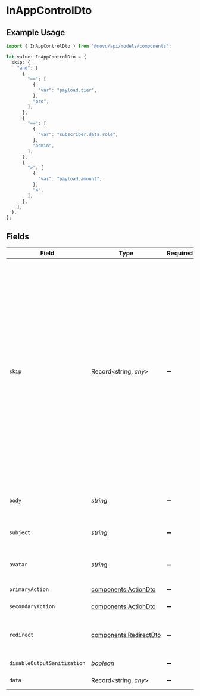 # InAppControlDto

## Example Usage

```typescript
import { InAppControlDto } from "@novu/api/models/components";

let value: InAppControlDto = {
  skip: {
    "and": [
      {
        "==": [
          {
            "var": "payload.tier",
          },
          "pro",
        ],
      },
      {
        "==": [
          {
            "var": "subscriber.data.role",
          },
          "admin",
        ],
      },
      {
        ">": [
          {
            "var": "payload.amount",
          },
          "4",
        ],
      },
    ],
  },
};
```

## Fields

| Field                                                                                                                                                                                                        | Type                                                                                                                                                                                                         | Required                                                                                                                                                                                                     | Description                                                                                                                                                                                                  | Example                                                                                                                                                                                                      |
| ------------------------------------------------------------------------------------------------------------------------------------------------------------------------------------------------------------ | ------------------------------------------------------------------------------------------------------------------------------------------------------------------------------------------------------------ | ------------------------------------------------------------------------------------------------------------------------------------------------------------------------------------------------------------ | ------------------------------------------------------------------------------------------------------------------------------------------------------------------------------------------------------------ | ------------------------------------------------------------------------------------------------------------------------------------------------------------------------------------------------------------ |
| `skip`                                                                                                                                                                                                       | Record<string, *any*>                                                                                                                                                                                        | :heavy_minus_sign:                                                                                                                                                                                           | JSONLogic filter conditions for conditionally skipping the step execution. Supports complex logical operations with AND, OR, and comparison operators. See https://jsonlogic.com/ for full typing reference. | {<br/>"and": [<br/>{<br/>"==": [<br/>{<br/>"var": "payload.tier"<br/>},<br/>"pro"<br/>]<br/>},<br/>{<br/>"==": [<br/>{<br/>"var": "subscriber.data.role"<br/>},<br/>"admin"<br/>]<br/>},<br/>{<br/>"\u003e": [<br/>{<br/>"var": "payload.amount"<br/>},<br/>"4"<br/>]<br/>}<br/>]<br/>} |
| `body`                                                                                                                                                                                                       | *string*                                                                                                                                                                                                     | :heavy_minus_sign:                                                                                                                                                                                           | Content/body of the in-app message. Required if subject is empty.                                                                                                                                            |                                                                                                                                                                                                              |
| `subject`                                                                                                                                                                                                    | *string*                                                                                                                                                                                                     | :heavy_minus_sign:                                                                                                                                                                                           | Subject/title of the in-app message. Required if body is empty.                                                                                                                                              |                                                                                                                                                                                                              |
| `avatar`                                                                                                                                                                                                     | *string*                                                                                                                                                                                                     | :heavy_minus_sign:                                                                                                                                                                                           | URL for an avatar image. Must be a valid URL or start with / or {{ variable }}.                                                                                                                              |                                                                                                                                                                                                              |
| `primaryAction`                                                                                                                                                                                              | [components.ActionDto](../../models/components/actiondto.md)                                                                                                                                                 | :heavy_minus_sign:                                                                                                                                                                                           | Primary action button details.                                                                                                                                                                               |                                                                                                                                                                                                              |
| `secondaryAction`                                                                                                                                                                                            | [components.ActionDto](../../models/components/actiondto.md)                                                                                                                                                 | :heavy_minus_sign:                                                                                                                                                                                           | Secondary action button details.                                                                                                                                                                             |                                                                                                                                                                                                              |
| `redirect`                                                                                                                                                                                                   | [components.RedirectDto](../../models/components/redirectdto.md)                                                                                                                                             | :heavy_minus_sign:                                                                                                                                                                                           | Redirection URL configuration for the main content click (if no actions defined/clicked)..                                                                                                                   |                                                                                                                                                                                                              |
| `disableOutputSanitization`                                                                                                                                                                                  | *boolean*                                                                                                                                                                                                    | :heavy_minus_sign:                                                                                                                                                                                           | Disable sanitization of the output.                                                                                                                                                                          |                                                                                                                                                                                                              |
| `data`                                                                                                                                                                                                       | Record<string, *any*>                                                                                                                                                                                        | :heavy_minus_sign:                                                                                                                                                                                           | Additional data payload for the step.                                                                                                                                                                        |                                                                                                                                                                                                              |